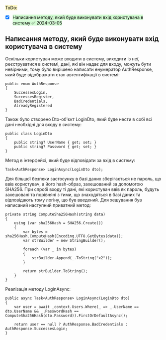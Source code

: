 <mark style="background: #FFF3A3A6;">ToDo:</mark>
- [x] <mark style="background: #BBFABBA6;">Написання методу, який буде виконувати вхід користувача в систему ✅ 2024-03-05</mark>

## Написання методу, який буде виконувати вхід користувача в систему
Оскільки користувач може входити в систему, виходити із неї, реєструватися в системі, дані, які він надає для входу, можуть бути невірними, тому було вирішено написати енумератор AuthResponse, який буде відображати стан автентифікації в системі:
```CSharp
public enum AuthResponse
{
    SuccessesLogin,
    SuccessesRegister,
    BadCredentials,
    AlreadyRegistered
}
```

Також було створено Dto-об'єкт LoginDto, який буде нести в собі всі дані необхідні для входу в систему:
```CSharp
public class LoginDto
{
	public string? UserName { get; set; }
    public string? Password { get; set; }
}
```

Метод в інтерфейсі, який буде відповідати за вхід в систему:
```CSharp
Task<AuthResponse> LoginAsync(LoginDto dto);
```

Для більшої безпеки застосунку в базі даних зберігається не пароль, що ввів користувач, а його hash-образ, захешований за допомогою SHA256. При спробі входу ті дані, які користувач ввів як пароль, будуть захешовані та порівняні з тими, що знаходяться в базі даних та відповідають тому логіну, що був введений. Для хешування був написаний наступний приватний метод:
```CSharp
private string ComputeSha256Hash(string data)
{
    using (var sha256Hash = SHA256.Create())
    {
        var bytes = sha256Hash.ComputeHash(Encoding.UTF8.GetBytes(data));
        var strBuilder = new StringBuilder();

        foreach (var _ in bytes)
        {
            strBuilder.Append(_.ToString("x2"));
        }

        return strBuilder.ToString();
    }
}
```

Реалізація методу LoginAsync:
```CSharp
public async Task<AuthResponse> LoginAsync(LoginDto dto)
{
    var user = await _context.Users.Where(_ => _.UserName == dto.UserName && _.PasswordHash == ComputeSha256Hash(dto.Password)).FirstOrDefaultAsync();

    return user == null ? AuthResponse.BadCredentials : AuthResponse.SuccessesLogin;
}
```